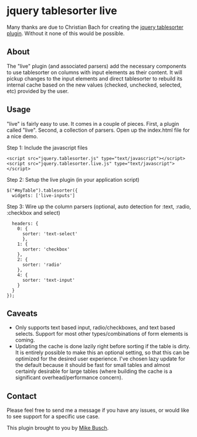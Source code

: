 # jquery tablesorter live

Many thanks are due to Christian Bach for creating the [jquery tablesorter plugin](http://tablesorter.com/docs/). Without it none of this would be possible.

## About

The "live" plugin (and associated parsers) add the necessary components to use tablesorter on columns with input elements as their content. It will pickup changes to the input elements and direct tablesorter to rebuild its internal cache based on the new values (checked, unchecked, selected, etc) provided by the user.

## Usage

"live" is fairly easy to use. It comes in a couple of pieces. First, a plugin called "live". Second, a collection of parsers. Open up the index.html file for a nice demo.

Step 1: Include the javascript files

    <script src="jquery.tablesorter.js" type="text/javascript"></script>
    <script src="jquery.tablesorter.live.js" type="text/javascript"></script>

Step 2: Setup the live plugin (in your application script)

    $("#myTable").tablesorter({
      widgets: ['live-inputs']

Step 3: Wire up the column parsers (optional, auto detection for :text, :radio, :checkbox and select)

      headers: {
        0: {
          sorter: 'text-select'
          },
        1: {
          sorter: 'checkbox'
        },
        2: {
          sorter: 'radio'
        },
        4: {
          sorter: 'text-input'
        }
      }
    });

## Caveats

* Only supports text based input, radio/checkboxes, and text based selects. Support for most other types/combinations of form elements is coming.
* Updating the cache is done lazily right before sorting if the table is dirty. It is entirely possible to make this an optional setting, so that this can be optimized for the desired user experience. I've chosen lazy update for the default because it should be fast for small tables and almost certainly desirable for large tables (where building the cache is a significant overhead/performance concern).

## Contact

Please feel free to send me a message if you have any issues, or would like to see support for a specific use case.

This plugin brought to you by [Mike Busch](http://mikelikesbikes.com).